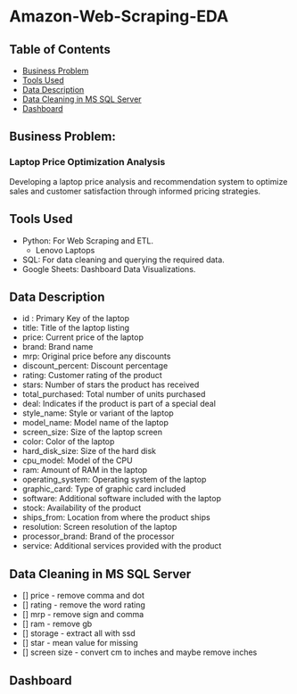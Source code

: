 # Amazon-Web-Scraping-EDA

## Table of Contents
* [Business Problem](#business-problem)
* [Tools Used](#tools-used)
* [Data Description](#data-description)
* [Data Cleaning in MS SQL Server](#data-cleaning-in-ms-sql-server)
* [Dashboard](#dashboard)

## Business Problem: 
### Laptop Price Optimization Analysis

Developing a laptop price analysis and recommendation system to optimize sales and customer satisfaction through informed pricing strategies.

## Tools Used
- Python: For Web Scraping and ETL.
  - Lenovo Laptops 
- SQL: For data cleaning and querying the required data.
- Google Sheets: Dashboard Data Visualizations.

## Data Description
- id : Primary Key of the laptop
- title: Title of the laptop listing
- price: Current price of the laptop
- brand: Brand name
- mrp: Original price before any discounts
- discount_percent: Discount percentage
- rating: Customer rating of the product
- stars: Number of stars the product has received
- total_purchased: Total number of units purchased
- deal: Indicates if the product is part of a special deal
- style_name: Style or variant of the laptop
- model_name: Model name of the laptop
- screen_size: Size of the laptop screen
- color: Color of the laptop
- hard_disk_size: Size of the hard disk
- cpu_model: Model of the CPU
- ram: Amount of RAM in the laptop
- operating_system: Operating system of the laptop
- graphic_card: Type of graphic card included
- software: Additional software included with the laptop
- stock: Availability of the product
- ships_from: Location from where the product ships
- resolution: Screen resolution of the laptop
- processor_brand: Brand of the processor
- service: Additional services provided with the product

## Data Cleaning in MS SQL Server

- [] price - remove comma and dot
- [] rating - remove the word rating
- [] mrp - remove sign and comma
- [] ram - remove gb
- [] storage - extract all with ssd
- [] star - mean value for missing
- [] screen size - convert cm to inches and maybe remove inches
  
## Dashboard
